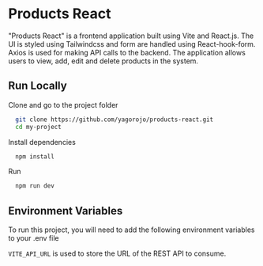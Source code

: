 # Products React

"Products React" is a frontend application built using Vite and React.js. The UI is styled using Tailwindcss and form are handled using React-hook-form. Axios is used for making API calls to the backend. The application allows users to view, add, edit and delete products in the system.


## Run Locally

Clone and go to the project folder

```bash
  git clone https://github.com/yagorojo/products-react.git
  cd my-project
```

Install dependencies

```bash
  npm install
```

Run

```bash
  npm run dev
```


## Environment Variables

To run this project, you will need to add the following environment variables to your .env file

`VITE_API_URL` is used to store the URL of the REST API to consume.